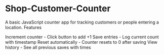 # Shop-Customer-Counter
A basic JavaScript counter app for tracking customers or people entering a location.
Features

Increment counter - Click button to add +1
Save entries - Log current count with timestamp
Reset automatically - Counter resets to 0 after saving
View history - See all previous saves with times
